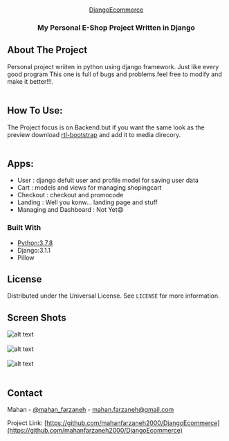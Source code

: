 <!-- PROJECT LOGO -->
<br />
<p align="center">
  <a href="https://github.com/mahanfarzaneh2000/DjangoEcommerce">DjangoEcommerce</a>

  <h3 align="center">My Personal E-Shop Project Written in Django</h3>
</p>


<!-- ABOUT THE PROJECT -->
## About The Project

Personal project wriiten in python using django framework.
Just like every good program This one is full of bugs and problems.feel free to modify and make it better!!!.</br></br>
## How To Use:
The Project focus is on Backend.but if you want the same look as the preview download <a href="https://bootstrap.rtlcss.com/">rtl-bootstrap</a> and add it to media direcory.</br></br>
## Apps:
* User : django defult user and profile model for saving user data 
* Cart : models and views for managing shopingcart
* Checkout : checkout and promocode
* Landing : Well you konw... landing page and stuff
* Managing and Dashboard : Not Yet:smile:

### Built With
* [Python:3.7.8](https://www.python.org/downloads/release/python-378/)
* Django:3.1.1
* Pillow


<!-- LICENSE -->
## License

Distributed under the Universal License. See `LICENSE` for more information.

## Screen Shots
![alt text](https://github.com/mahanfarzaneh2000/DjangoEcommerce/screenshots/image1.jpg?raw=true)
</br></br>
![alt text](https://github.com/mahanfarzaneh2000/DjangoEcommerce/screenshots/image2.jpg?raw=true)
</br></br>
![alt text](https://github.com/mahanfarzaneh2000/DjangoEcommerce/screenshots/image3.jpg?raw=true)
</br></br>

<!-- CONTACT -->
## Contact

Mahan - [@mahan_farzaneh](https://twitter.com/mahan_farzaneh) - mahan.farzaneh@gmail.com

Project Link: [https://github.com/mahanfarzaneh2000/DjangoEcommerce](https://github.com/mahanfarzaneh2000/DjangoEcommerce)

